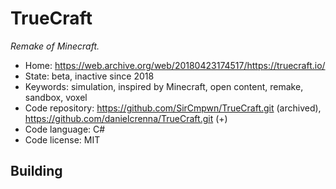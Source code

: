 # TrueCraft

_Remake of Minecraft._

- Home: https://web.archive.org/web/20180423174517/https://truecraft.io/
- State: beta, inactive since 2018
- Keywords: simulation, inspired by Minecraft, open content, remake, sandbox, voxel
- Code repository: https://github.com/SirCmpwn/TrueCraft.git (archived), https://github.com/danielcrenna/TrueCraft.git (+)
- Code language: C#
- Code license: MIT

## Building

